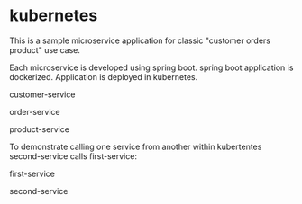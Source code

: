 # kubernetes
This is a sample microservice application for classic "customer orders product" use case.

Each microservice is developed using spring boot. 
spring boot application is dockerized. 
Application is deployed in kubernetes.


customer-service	

order-service	

product-service	



To demonstrate calling one service from another within kubertentes second-service calls first-service:

first-service	

second-service
